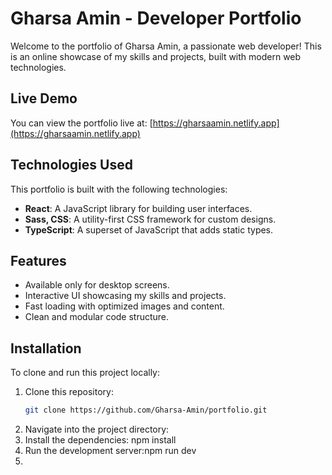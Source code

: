 # Gharsa Amin - Developer Portfolio

Welcome to the portfolio of Gharsa Amin, a passionate web developer! This is an online showcase of my skills and projects, built with modern web technologies.

## Live Demo

You can view the portfolio live at: [https://gharsaamin.netlify.app](https://gharsaamin.netlify.app)

## Technologies Used

This portfolio is built with the following technologies:

- **React**: A JavaScript library for building user interfaces.
- **Sass, CSS**: A utility-first CSS framework for custom designs.
- **TypeScript**: A superset of JavaScript that adds static types.

## Features

- Available only for desktop screens.
- Interactive UI showcasing my skills and projects.
- Fast loading with optimized images and content.
- Clean and modular code structure.

## Installation

To clone and run this project locally:

1. Clone this repository:
   ```bash
   git clone https://github.com/Gharsa-Amin/portfolio.git
2. Navigate into the project directory:
3. Install the dependencies: npm install
4. Run the development server:npm run dev
5. 
